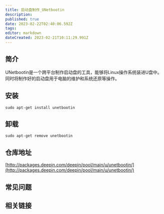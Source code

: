 ```yaml
---
title: 启动盘制作_UNetbootin
description: 
published: true
date: 2023-02-22T02:40:06.592Z
tags: 
editor: markdown
dateCreated: 2023-02-21T10:11:29.991Z
---
```


## 简介

UNetbootin是一个跨平台制作启动盘的工具，能够将Linux操作系统装进U盘中。同时将制作好的启动盘用于电脑的维护和系统还原等操作。

## 安装

`sudo apt-get install unetbootin`

## 卸载

`sudo apt-get remove unetbootin`

## 仓库地址

[http://packages.deepin.com/deepin/pool/main/u/unetbootin/](http://packages.deepin.com/deepin/pool/main/u/unetbootin/)

## 常见问题

## 相关链接

